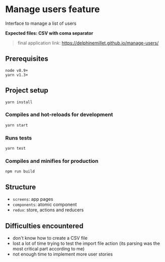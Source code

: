 # Manage users feature

Interface to manage a list of users

**Expected files: CSV with coma separator**

> final application link: https://delphinemillet.github.io/manage-users/

## Prerequisites

```
node v8.9+
yarn v1.3+
```

## Project setup

```
yarn install
```

### Compiles and hot-reloads for development

```
yarn start
```

### Runs tests

```
yarn test
```

### Compiles and minifies for production

```
npm run build
```

## Structure

- `screens`: app pages
- `components`: atomic component
- `redux`: store, actions and reducers

## Difficulties encountered

- don't know how to create a CSV file
- lost a lot of time trying to test the import file action (its parsing was the most critical part according to me)
- not enough time to implement more user stories
